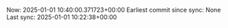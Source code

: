 Now: 2025-01-01 10:40:00.371723+00:00 Earliest commit since sync: None Last sync: 2025-01-01 10:22:38+00:00
